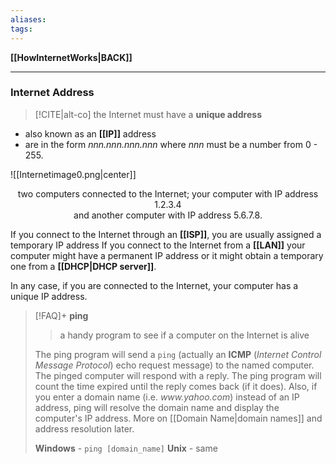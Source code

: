 ```yaml
---
aliases:
tags:
---
```

**[[HowInternetWorks|BACK]]**

---
### Internet Address
>[!CITE|alt-co] the Internet must have a **unique address**

- also known as an **[[IP]]** address
- are in the form *nnn.nnn.nnn.nnn* where *nnn* must be a number from 0 - 255.

![[Internetimage0.png|center]]
<center>two computers connected to the Internet; your computer with IP address 1.2.3.4</center>
<center>and another computer with IP address 5.6.7.8.</center>


If you connect to the Internet through an **[[ISP]]**, you are usually assigned a temporary IP address
If you connect to the Internet from a **[[LAN]]** your computer might have a permanent IP address or it might obtain a temporary one from a **[[DHCP|DHCP server]]**.

In any case, if you are connected to the Internet, your computer has a unique IP address.

>[!FAQ]+ **ping**
>> a handy program to see if a computer on the Internet is alive
> 
> The ping program will send a `ping` (actually an **ICMP** (*Internet Control Message Protocol*) echo request message) to the named computer. The pinged computer will respond with a reply. The ping program will count the time expired until the reply comes back (if it does). Also, if you enter a domain name (i.e. *www\.yahoo\.com*) instead of an IP address, ping will resolve the domain name and display the computer's IP address. More on [[Domain Name|domain names]] and address resolution later.
> 
> **Windows** - `ping [domain_name]`
> **Unix** - same

<br>